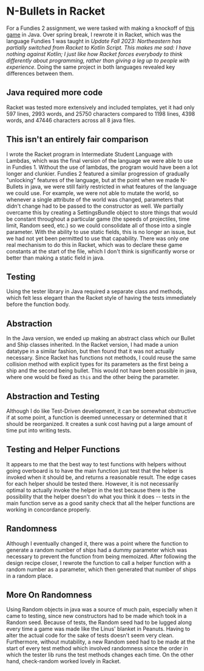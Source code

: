 # N-Bullets in Racket
For a Fundies 2 assignment, we were tasked with making a knockoff of [this game](https://www.crazygames.com/game/10-bullets-html-5) in Java. Over spring break, I rewrote it in Racket, which was the language Fundies 1 was taught in *Update Fall 2023: Northeastern has partially switched from Racket to Kotlin Script. This makes me sad: I have nothing against Kotlin; I just like how Racket forces everybody to think differently about programming, rather than giving a leg up to people with experience*. Doing the same project in both languages revealed key differences between them.

## Java required more code
Racket was tested more extensively and included templates, yet it had only 597 lines, 2993 words, and 25750 characters compared to 1198 lines, 4398 words, and 47446 characters across all 8 java files. 

## This isn't an entirely fair comparison
I wrote the Racket program in Intermediate Student Language with Lambdas, which was the final version of the language we were able to use in Fundies 1. Without the use of lambdas, the program would have been a lot longer and clunkier. Fundies 2 featured a similar progression of gradually "unlocking" features of the language, but at the point when we made N-Bullets in java, we were still fairly restricted in what features of the language we could use. For example, we were not able to mutate the world, so whenever a single attribute of the world was changed, parameters that didn't change had to be passed to the constructor as well. We partially overcame this by creating a SettingsBundle object to store things that would be constant throughout a particular game (the speeds of projectiles, time limit, Random seed, etc.) so we could consolidate all of those into a single parameter. With the ability to use static fields, this is no longer an issue, but we had not yet been permitted to use that capability. 
There was only one real mechanism to do this in Racket, which was to declare these game constants at the start of the file, which I don't think is significantly worse or better than making a static field in java.

## Testing
Using the tester library in Java required a separate class and methods, which felt less elegant than the Racket style of having the tests immediately before the function body. 

## Abstraction
In the Java version, we ended up making an abstract class which our Bullet and Ship classes inherited. In the Racket version, I had made a union datatype in a similar fashion, but then found that it was not actually necessary. Since Racket has functions not methods, I could reuse the same collision method with explicit types for its parameters as the first being a ship and the second being bullet. This would not have been possible in java, where one would be fixed as `this` and the other being the parameter.  

## Abstraction and Testing
Although I do like Test-Driven development, it can be somewhat obstructive if at some point, a function is deemed unnecessary or determined that it should be reorganized. It creates a sunk cost having put a large amount of time put into writing tests. 

## Testing and Helper Functions
It appears to me that the best way to test functions with helpers without going overboard is to have the main function just test that the helper is invoked when it should be, and returns a reasonable result. The edge cases for each helper should be tested there. However, it is not necessarily optimal to actually invoke the helper in the test because there is the possibility that the helper doesn't do what you think it does -- tests in the main function serve as a good sanity check that all the helper functions are working in concordance properly.

## Randomness
Although I eventually changed it, there was a point where the function to generate a random number of ships had a dummy parameter which was necessary to prevent the function from being memoized. After following the design recipe closer, I rewrote the function to call a helper function with a random number as a parameter, which then generated that number of ships in a random place. 

## More On Randomness
Using Random objects in java was a source of much pain, especially when it came to testing, since new constructors had to be made which took in a Random seed. Because of tests, the Random seed had to be lugged along every time a game was made like the Linus' blanket in Peanuts. Having to alter the actual code for the sake of tests doesn't seem very clean. Furthermore, without mutability, a new Random seed had to be made at the start of every test method which involved randomness since the order in which the tester lib runs the test methods changes each time. 
On the other hand, check-random worked lovely in Racket.
